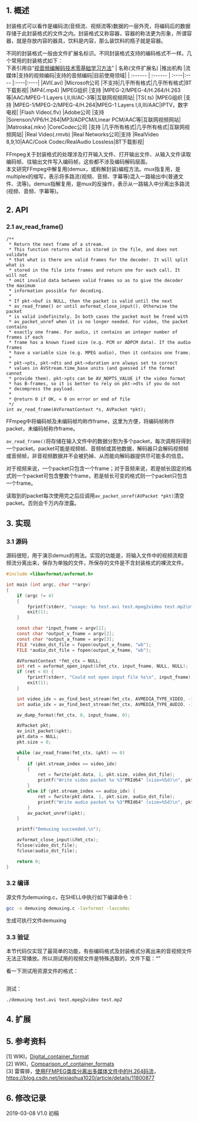 ## 1. 概述  

封装格式可以看作是编码流(音频流、视频流等)数据的一层外壳，将编码后的数据存储于此封装格式的文件之内。封装格式又称容器，容器的称法更为形象，所谓容器，就是存放内容的器具，饮料是内容，那么装饮料的瓶子就是容器。  

不同的封装格式一般由文件扩展名标识。不同封装格式支持的编码格式不一样。几个常用的封装格式如下：  
下表引用自“[视音频编解码技术零基础学习方法](https://blog.csdn.net/leixiaohua1020/article/details/18893769)”
| 名称(文件扩展名)  |推出机构         |流媒体|支持的视频编码|支持的音频编码|目前使用领域|
| :------           | :------         | :----|:----         |:----|:----|
|AVI(.avi)          |Microsoft公司    |不支持|几乎所有格式|几乎所有格式|BT下载影视|
|MP4(.mp4)          |MPEG组织         |支持  |MPEG-2/MPEG-4/H.264/H.263等|AAC/MPEG-1 Layers I,II,III/AC-3等|互联网视频网站|
|TS(.ts)            |MPEG组织         |支持  |MPEG-1/MPEG-2/MPEG-4/H.264|MPEG-1 Layers I,II,III/AAC|IPTV，数字电视|
|Flash Video(.flv)  |Adobe公司        |支持  |Sorenson/VP6/H.264|MP3/ADPCM/Linear PCM/AAC等|互联网视频网站|
|Matroska(.mkv)     |CoreCodec公司    |支持  |几乎所有格式|几乎所有格式|互联网视频网站|
|Real Video(.rmvb)  |Real Networks公司|支持  |RealVideo 8,9,10|AAC/Cook Codec/RealAudio Lossless|BT下载影视|

FFmpeg关于封装格式的处理涉及打开输入文件、打开输出文件、从输入文件读取编码帧、往输出文件写入编码帧，这些都不涉及编码解码层面。  
本文研究FFmpeg中解复用(demux，或称解封装)编程方法。mux指复用，是multiplex的缩写，表示将多路流(视频、音频、字幕等)混入一路输出中(普通文件、流等)。demux指解复用，是mux的反操作，表示从一路输入中分离出多路流(视频、音频、字幕等)。  

## 2. API  
### 2.1 av_read_frame()  
```  
/**
 * Return the next frame of a stream.
 * This function returns what is stored in the file, and does not validate
 * that what is there are valid frames for the decoder. It will split what is
 * stored in the file into frames and return one for each call. It will not
 * omit invalid data between valid frames so as to give the decoder the maximum
 * information possible for decoding.
 *
 * If pkt->buf is NULL, then the packet is valid until the next
 * av_read_frame() or until avformat_close_input(). Otherwise the packet
 * is valid indefinitely. In both cases the packet must be freed with
 * av_packet_unref when it is no longer needed. For video, the packet contains
 * exactly one frame. For audio, it contains an integer number of frames if each
 * frame has a known fixed size (e.g. PCM or ADPCM data). If the audio frames
 * have a variable size (e.g. MPEG audio), then it contains one frame.
 *
 * pkt->pts, pkt->dts and pkt->duration are always set to correct
 * values in AVStream.time_base units (and guessed if the format cannot
 * provide them). pkt->pts can be AV_NOPTS_VALUE if the video format
 * has B-frames, so it is better to rely on pkt->dts if you do not
 * decompress the payload.
 *
 * @return 0 if OK, < 0 on error or end of file
 */
int av_read_frame(AVFormatContext *s, AVPacket *pkt);
```  
FFmpeg中将编码帧及未编码帧均称作frame，这里为方便，将编码帧称作packet，未编码帧称作frame。  

`av_read_frame()`将存储在输入文件中的数据分割为多个packet，每次调用将得到一个packet。packet可能是视频帧、音频帧或其他数据，解码器只会解码视频帧或音频帧，非音视频数据并不会被扔掉、从而能向解码器提供尽可能多的信息。  

对于视频来说，一个packet只包含一个frame；对于音频来说，若是帧长固定的格式则一个packet可包含整数个frame，若是帧长可变的格式则一个packet只包含一个frame。  

读取到的packet每次使用完之后应调用`av_packet_unref(AVPacket *pkt)`清空packet。否则会千万内存泄露。  

## 3. 实现  

### 3.1 源码  
源码很短，用于演示demux的用法。实现的功能是，将输入文件中的视频流和音频流分离出来，保存为单独的文件，所保存的文件是不含封装格式的裸流文件。  
```c  
#include <libavformat/avformat.h>

int main (int argc, char **argv)
{
    if (argc != 4)
    {
        fprintf(stderr, "usage: %s test.avi test.mpeg2video test.mp2\n", argv[0]);
        exit(1);
    }

    const char *input_fname = argv[1];
    const char *output_v_fname = argv[2];
    const char *output_a_fname = argv[3];
    FILE *video_dst_file = fopen(output_v_fname, "wb");
    FILE *audio_dst_file = fopen(output_a_fname, "wb");

    AVFormatContext *fmt_ctx = NULL;
    int ret = avformat_open_input(&fmt_ctx, input_fname, NULL, NULL);
    if (ret < 0) {
        fprintf(stderr, "Could not open input file %s\n", input_fname);
        exit(1);
    }

    int video_idx = av_find_best_stream(fmt_ctx, AVMEDIA_TYPE_VIDEO, -1, -1, NULL, 0);
    int audio_idx = av_find_best_stream(fmt_ctx, AVMEDIA_TYPE_AUDIO, -1, -1, NULL, 0);

    av_dump_format(fmt_ctx, 0, input_fname, 0);

    AVPacket pkt;
    av_init_packet(&pkt);
    pkt.data = NULL;
    pkt.size = 0;

    while (av_read_frame(fmt_ctx, &pkt) >= 0)
    {
        if (pkt.stream_index == video_idx)
        {
            ret = fwrite(pkt.data, 1, pkt.size, video_dst_file);
            printf("Write video packet %x %3"PRId64" (size=%5d)\n", pkt.pos, pkt.pts, ret);
        }
        else if (pkt.stream_index == audio_idx) {
            ret = fwrite(pkt.data, 1, pkt.size, audio_dst_file);
            printf("Write audio packet %x %3"PRId64" (size=%5d)\n", pkt.pos, pkt.pts, ret);
        }
        av_packet_unref(&pkt);
    }

    printf("Demuxing succeeded.\n");

    avformat_close_input(&fmt_ctx);
    fclose(video_dst_file);
    fclose(audio_dst_file);

    return 0;
}
```  

### 3.2 编译  
源文件为demuxing.c，在SHELL中执行如下编译命令：  
```sh  
gcc -o demuxing demuxing.c -lavformat -lavcodec
```
生成可执行文件demuxing  

### 3.3 验证  
本节代码仅实现了最简单的功能，有些编码格式及封装格式分离出来的音视频文件无法正常播放。所以测试用的视频文件是特殊选取的，文件下载：“[]()”  

看一下测试用资源文件的格式：  
```sh  
```  

测试：  
```  
./demuxing test.avi test.mpeg2video test.mp2
```

## 4. 扩展

## 5. 参考资料  
[1] WIKI，[Digital_container_format](https://en.wikipedia.org/wiki/Digital_container_format)  
[2] WIKI，[Comparison_of_container_formats](https://en.wikipedia.org/wiki/Comparison_of_container_formats)  
[3] 雷霄骅，[使用FFMPEG类库分离出多媒体文件中的H.264码流](https://blog.csdn.net/leixiaohua1020/article/details/11800877)，<https://blog.csdn.net/leixiaohua1020/article/details/11800877>  

## 6. 修改记录  
2019-03-08  V1.0  初稿  
